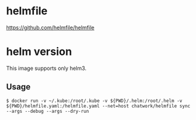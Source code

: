 # helmfile

https://github.com/helmfile/helmfile

# helm version

This image supports only helm3.

## Usage

```
$ docker run -v ~/.kube:/root/.kube -v ${PWD}/.helm:/root/.helm -v ${PWD}/helmfile.yaml:/helmfile.yaml --net=host chatwork/helmfile sync --args --debug --args --dry-run
```
